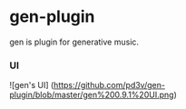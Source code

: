 # gen-plugin
gen is plugin for generative music.

### UI
![gen's UI]
(https://github.com/pd3v/gen-plugin/blob/master/gen%200.9.1%20UI.png)
